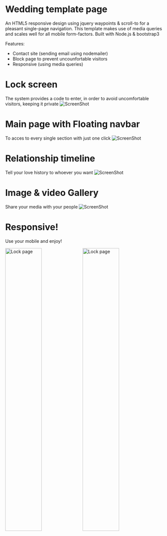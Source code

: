 # Wedding template page

An HTML5 responsive design using jquery waypoints &amp; scroll-to for a pleasant single-page navigation. This template makes use of media queries and scales well for all mobile form-factors. Built with Node.js &amp; bootstrap3

 Features:
 - Contact site (sending email using nodemailer)
 - Block page to prevent uncounfortable visitors
 - Responsive (using media queries)

# Lock screen
The system provides a code to enter, in order to avoid uncomfortable visitors, keeping it private
![ScreenShot](http://i57.tinypic.com/2ebu105.png)

# Main page with Floating navbar
To acces to every single section with just one click
![ScreenShot](http://i61.tinypic.com/24ndye1.png)

# Relationship timeline
Tell your love history to whoever you want
![ScreenShot](http://i60.tinypic.com/zx1995.png)

# Image & video Gallery
Share your media with your people
![ScreenShot](http://i62.tinypic.com/9a1i6f.png)

# Responsive!
Use your mobile and enjoy!

<img src="http://i59.tinypic.com/aau1p3.png" alt="Lock page" width="48%" height="auto"/>
<img src="http://i57.tinypic.com/13yfbea.png" alt="Lock page" width="48%" height="auto"/>


